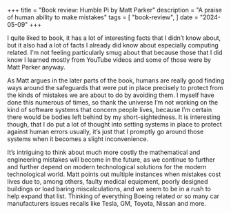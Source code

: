 +++
title = "Book review: Humble Pi by Matt Parker"
description = "A praise of human ability to make mistakes"
tags = [
  "book-review",
]
date = "2024-05-09"
+++

I quite liked to book, it has a lot of interesting facts that I didn’t know
about, but it also had a lot of facts I already did know about especially
computing related. I’m not feeling particularly smug about that because those
that I did know I learned mostly from YouTube videos and some of those were by
Matt Parker anyway.

As Matt argues in the later parts of the book, humans are really good finding
ways around the safeguards that were put in place precisely to protect from the
kinds of mistakes we are about to do by avoiding them. I myself have done this
numerous of times, so thank the universe I’m not working on the kind of software
systems that concern people lives, because I’m certain there would be bodies
left behind by my short-sightedness. It is interesting though, that I do put a
lot of thought into setting systems in place to protect against human errors
usually, it’s just that I promptly go around those systems when it becomes a
slight inconvenience.

It’s intriguing to think about much more costly the mathematical and engineering
mistakes will become in the future, as we continue to further and further depend
on modern technological solutions for the modern technological world. Matt
points out multiple instances when mistakes cost lives due to, among others,
faulty medical equipment, poorly designed buildings or load baring
miscalculations, and we seem to be in a rush to help expand that list. Thinking
of everything Boeing related or so many car manufacturers issues recalls like
Tesla, GM, Toyota, Nissan and more.
